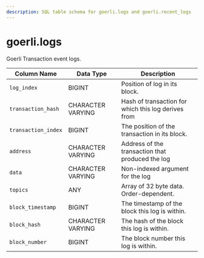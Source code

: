 ```yaml
---
description: SQL table schema for goerli.logs and goerli.recent_logs
---
```


# goerli.logs

Goerli Transaction event logs.

| Column Name         | Data Type         | Description                                         |
| ------------------- | ----------------- | --------------------------------------------------- |
| `log_index`         | BIGINT            | Position of log in its block.                       |
| `transaction_hash`  | CHARACTER VARYING | Hash of transaction for which this log derives from |
| `transaction_index` | BIGINT            | The position of the transaction in its block.       |
| `address`           | CHARACTER VARYING | Address of the transaction that produced the log    |
| `data`              | CHARACTER VARYING | Non-indexed argument for the log                    |
| `topics`            | ANY               | Array of 32 byte data. Order-dependent.             |
| `block_timestamp`   | BIGINT            | The timestamp of the block this log is within.      |
| `block_hash`        | CHARACTER VARYING | The hash of the block this log is within.           |
| `block_number`      | BIGINT            | The block number this log is within.                |
